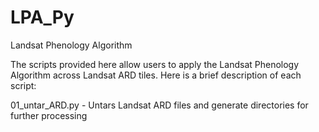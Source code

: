 # LPA_Py
Landsat Phenology Algorithm

The scripts provided here allow users to apply the Landsat Phenology Algorithm across Landsat ARD tiles. Here is a brief description of each script:

01_untar_ARD.py - Untars Landsat ARD files and generate directories for further processing
